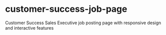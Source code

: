 # customer-success-job-page
Customer Success Sales Executive job posting page with responsive design and interactive features
